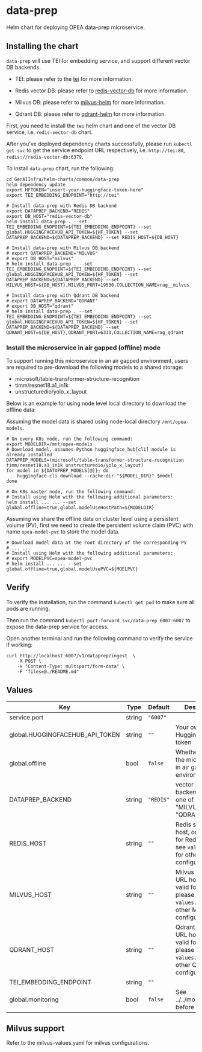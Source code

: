 # data-prep

Helm chart for deploying OPEA data-prep microservice.

## Installing the chart

`data-prep` will use TEI for embedding service, and support different vector DB backends.

- TEI: please refer to the [tei](../tei) for more information.

- Redis vector DB: please refer to [redis-vector-db](../redis-vector-db/) for more information.

- Milvus DB: please refer to [milvus-helm](https://github.com/zilliztech/milvus-helm/tree/milvus-4.2.12) for more information.

- Qdrant DB: please refer to [qdrant-helm](https://github.com/qdrant/qdrant-helm/tree/qdrant-1.13.1/charts/qdrant) for more information.

First, you need to install the `tei` helm chart and one of the vector DB service, i.e. `redis-vector-db` chart.

After you've deployed dependency charts successfully, please run `kubectl get svc` to get the service endpoint URL respectively, i.e. `http://tei:80`, `redis://redis-vector-db:6379`.

To install `data-prep` chart, run the following:

```console
cd GenAIInfra/helm-charts/common/data-prep
helm dependency update
export HFTOKEN="insert-your-huggingface-token-here"
export TEI_EMBEDDING_ENDPOINT="http://tei"

# Install data-prep with Redis DB backend
export DATAPREP_BACKEND="REDIS"
export DB_HOST="redis-vector-db"
helm install data-prep . --set TEI_EMBEDDING_ENDPOINT=${TEI_EMBEDDING_ENDPOINT} --set global.HUGGINGFACEHUB_API_TOKEN=${HF_TOKEN} --set DATAPREP_BACKEND=${DATAPREP_BACKEND} --set REDIS_HOST=${DB_HOST}

# Install data-prep with Milvus DB backend
# export DATAPREP_BACKEND="MILVUS"
# export DB_HOST="milvus"
# helm install data-prep . --set TEI_EMBEDDING_ENDPOINT=${TEI_EMBEDDING_ENDPOINT} --set global.HUGGINGFACEHUB_API_TOKEN=${HF_TOKEN} --set DATAPREP_BACKEND=${DATAPREP_BACKEND} --set MILVUS_HOST=${DB_HOST},MILVUS_PORT=19530,COLLECTION_NAME=rag__milvus

# Install data-prep with Qdrant DB backend
# export DATAPREP_BACKEND="QDRANT"
# export DB_HOST="qdrant"
# helm install data-prep . --set TEI_EMBEDDING_ENDPOINT=${TEI_EMBEDDING_ENDPOINT} --set global.HUGGINGFACEHUB_API_TOKEN=${HF_TOKEN} --set DATAPREP_BACKEND=${DATAPREP_BACKEND} --set QDRANT_HOST=${DB_HOST},QDRANT_PORT=6333,COLLECTION_NAME=rag_qdrant
```

### Install the microservice in air gapped (offline) mode

To support running this microservice in an air gapped environment, users are required to pre-download the following models to a shared storage:

- microsoft/table-transformer-structure-recognition
- timm/resnet18.a1_in1k
- unstructuredio/yolo_x_layout

Below is an example for using node level local directory to download the offline data:

Assuming the model data is shared using node-local directory `/mnt/opea-models`.

```
# On every K8s node, run the following command:
export MODELDIR=/mnt/opea-models
# Download model, assumes Python huggingface_hub[cli] module is already installed
DATAPREP_MODELS=(microsoft/table-transformer-structure-recognition timm/resnet18.a1_in1k unstructuredio/yolo_x_layout)
for model in ${DATAPREP_MODELS[@]}; do
    huggingface-cli download --cache-dir "${MODEL_DIR}" $model
done

# On K8s master node, run the following command:
# Install using Helm with the following additional parameters:
helm install ... ... --set global.offline=true,global.modelUseHostPath=${MODELDIR}
```

Assuming we share the offline data on cluster level using a persistent volume (PV), first we need to create the persistent volume claim (PVC) with name `opea-model-pvc` to store the model data.

```
# Download model data at the root directory of the corresponding PV
# ... ...
# Install using Helm with the following additional parameters:
# export MODELPVC=opea-model-pvc
# helm install ... ... --set global.offline=true,global.modelUsePVC=${MOELPVC}
```

## Verify

To verify the installation, run the command `kubectl get pod` to make sure all pods are running.

Then run the command `kubectl port-forward svc/data-prep 6007:6007` to expose the data-prep service for access.

Open another terminal and run the following command to verify the service if working:

```console
curl http://localhost:6007/v1/dataprep/ingest  \
    -X POST \
    -H "Content-Type: multipart/form-data" \
    -F "files=@./README.md"
```

## Values

| Key                             | Type   | Default   | Description                                                                                             |
| ------------------------------- | ------ | --------- | ------------------------------------------------------------------------------------------------------- |
| service.port                    | string | `"6007"`  |                                                                                                         |
| global.HUGGINGFACEHUB_API_TOKEN | string | `""`      | Your own Hugging Face API token                                                                         |
| global.offline                  | bool   | `false`   | Whether to run the microservice in air gapped environment                                               |
| DATAPREP_BACKEND                | string | `"REDIS"` | vector DB backend to use, one of "REDIS", "MILVUS", "QDRANT"                                            |
| REDIS_HOST                      | string | `""`      | Redis service URL host, only valid for Redis, please see `values.yaml` for other Redis configuration    |
| MILVUS_HOST                     | string | `""`      | Milvus service URL host, only valid for Milvus, please see `values.yaml` for other Milvus configuration |
| QDRANT_HOST                     | string | `""`      | Qdrant service URL host, only valid for Qdrant, please see `values.yaml` for other Qdrant configuration |
| TEI_EMBEDDING_ENDPOINT          | string | `""`      |                                                                                                         |
| global.monitoring               | bool   | `false`   | See ../../monitoring.md before enabling!                                                                |

## Milvus support

Refer to the milvus-values.yaml for milvus configurations.
